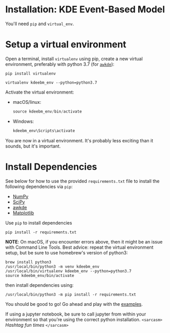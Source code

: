 Installation: KDE Event-Based Model
=================

You'll need `pip` and `virtual_env`.

Setup a virtual environment 
============

Open a terminal, install `virtualenv` using pip, create a new virtual environment, preferably with python 3.7 (for [`awkde`](https://github.com/noxtoby/awkde)):

```
pip install virtualenv
```

```
virtualenv kdeebm_env --python=python3.7
```

Activate the virtual environment:

* macOS/linux:
  ```javascript macOS/linux
  source kdeebm_env/bin/activate
  ```
* Windows:
  ```javascript Windows
  kdeebm_env\Scripts\activate
  ```

You are now in a virtual environment. It's probably less exciting than it sounds, but it's important.

Install Dependencies
============
See below for how to use the provided `requirements.txt` file to install the following dependencies via `pip`:
- [NumPy](https://github.com/numpy/numpy)
- [SciPy](https://github.com/scipy/scipy)
- [awkde](https://github.com/noxtoby/awkde)
- [Matplotlib](https://github.com/matplotlib/matplotlib)

Use `pip` to install dependencies
```
pip install -r requirements.txt
```

**NOTE**: On macOS, if you encounter errors above, then it might be an issue with Command Line Tools. Best advice: repeat the virtual environment setup, but be sure to use homebrew's version of python3:

```
brew install python3
/usr/local/bin/python3 -m venv kdeebm_env 
/usr/local/bin/virtualenv kdeebm_env --python=python3.7
source kdeebm_env/bin/activate
```
then install dependencies using:
```
/usr/local/bin/python3 -m pip install -r requirements.txt
```



You should be good to go! Go ahead and play with the [examples](examples).

If using a jupyter notebook, be sure to call jupyter from within your environment so that you're using the correct python installation. `<sarcasm>` *Hashtag fun times* `</sarcasm>`
